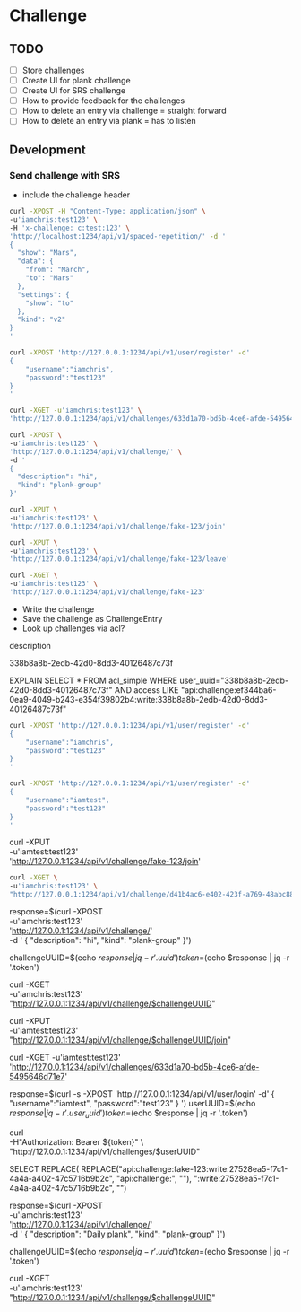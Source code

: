 # Challenge
## TODO
- [ ] Store challenges
- [ ] Create UI for plank challenge
- [ ] Create UI for SRS challenge
- [ ] How to provide feedback for the challenges
- [ ] How to delete an entry via challenge = straight forward
- [ ] How to delete an entry via plank = has to listen
## Development

### Send challenge with SRS

- include the challenge header

```sh
curl -XPOST -H "Content-Type: application/json" \
-u'iamchris:test123' \
-H 'x-challenge: c:test:123' \
'http://localhost:1234/api/v1/spaced-repetition/' -d '
{
  "show": "Mars",
  "data": {
    "from": "March",
    "to": "Mars"
  },
  "settings": {
    "show": "to"
  },
  "kind": "v2"
}
'
```

```sh
curl -XPOST 'http://127.0.0.1:1234/api/v1/user/register' -d'
{
    "username":"iamchris",
    "password":"test123"
}
'
```

```sh
curl -XGET -u'iamchris:test123' \
'http://127.0.0.1:1234/api/v1/challenges/633d1a70-bd5b-4ce6-afde-5495646d71e7'
```

```sh
curl -XPOST \
-u'iamchris:test123' \
'http://127.0.0.1:1234/api/v1/challenge/' \
-d '
{
  "description": "hi",
  "kind": "plank-group"
}'
```

```sh
curl -XPUT \
-u'iamchris:test123' \
'http://127.0.0.1:1234/api/v1/challenge/fake-123/join'
```

```sh
curl -XPUT \
-u'iamchris:test123' \
'http://127.0.0.1:1234/api/v1/challenge/fake-123/leave'
```

```sh
curl -XGET \
-u'iamchris:test123' \
'http://127.0.0.1:1234/api/v1/challenge/fake-123'
```


- Write the challenge
- Save the challenge as ChallengeEntry
- Look up challenges via acl?

description


338b8a8b-2edb-42d0-8dd3-40126487c73f


EXPLAIN SELECT
  *
FROM acl_simple
WHERE
  user_uuid="338b8a8b-2edb-42d0-8dd3-40126487c73f"
AND
  access LIKE "api:challenge:ef344ba6-0ea9-4049-b243-e354f39802b4:write:338b8a8b-2edb-42d0-8dd3-40126487c73f"



```sh
curl -XPOST 'http://127.0.0.1:1234/api/v1/user/register' -d'
{
    "username":"iamchris",
    "password":"test123"
}
'
```

```sh
curl -XPOST 'http://127.0.0.1:1234/api/v1/user/register' -d'
{
    "username":"iamtest",
    "password":"test123"
}
'
```


curl -XPUT \
-u'iamtest:test123' \
'http://127.0.0.1:1234/api/v1/challenge/fake-123/join'






```sh
curl -XGET \
-u'iamchris:test123' \
"http://127.0.0.1:1234/api/v1/challenge/d41b4ac6-e402-423f-a769-48abc8818bd7"
```




response=$(curl -XPOST \
-u'iamchris:test123' \
'http://127.0.0.1:1234/api/v1/challenge/' \
-d '
{
  "description": "hi",
  "kind": "plank-group"
}')

challengeUUID=$(echo $response | jq -r '.uuid')
token=$(echo $response | jq -r '.token')

curl -XGET \
-u'iamchris:test123' \
"http://127.0.0.1:1234/api/v1/challenge/$challengeUUID"


curl -XPUT \
-u'iamtest:test123' \
"http://127.0.0.1:1234/api/v1/challenge/$challengeUUID/join"


curl -XGET -u'iamtest:test123' \
'http://127.0.0.1:1234/api/v1/challenges/633d1a70-bd5b-4ce6-afde-5495646d71e7'


response=$(curl -s -XPOST 'http://127.0.0.1:1234/api/v1/user/login' -d'
{
    "username":"iamtest",
    "password":"test123"
}
')
userUUID=$(echo $response | jq -r '.user_uuid')
token=$(echo $response | jq -r '.token')

curl \
-H"Authorization: Bearer ${token}" \
"http://127.0.0.1:1234/api/v1/challenges/$userUUID"


SELECT REPLACE(
  REPLACE("api:challenge:fake-123:write:27528ea5-f7c1-4a4a-a402-47c5716b9b2c", "api:challenge:", ""), ":write:27528ea5-f7c1-4a4a-a402-47c5716b9b2c", "")






response=$(curl -XPOST \
-u'iamchris:test123' \
'http://127.0.0.1:1234/api/v1/challenge/' \
-d '
{
  "description": "Daily plank",
  "kind": "plank-group"
}')

challengeUUID=$(echo $response | jq -r '.uuid')
token=$(echo $response | jq -r '.token')

curl -XGET \
-u'iamchris:test123' \
"http://127.0.0.1:1234/api/v1/challenge/$challengeUUID"
